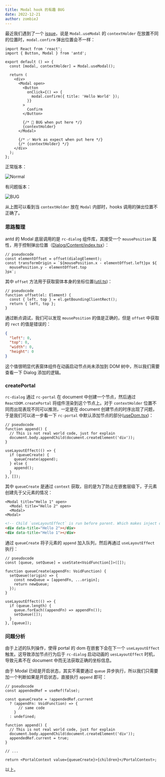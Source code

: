 ```yaml
---
title: Modal hook 的有趣 BUG
date: 2022-12-21
author: zombieJ
---
```


最近我们遇到了一个 [issue](https://github.com/ant-design/ant-design/issues/39427)，说是 `Modal.useModal` 的 `contextHolder` 在放置不同的位置时，`modal.confirm` 弹出位置会不一样：

```tsx
import React from 'react';
import { Button, Modal } from 'antd';

export default () => {
  const [modal, contextHolder] = Modal.useModal();

  return (
    <div>
      <Modal open>
        <Button
          onClick={() => {
            modal.confirm({ title: 'Hello World' });
          }}
        >
          Confirm
        </Button>

        {/* 🚨 BUG when put here */}
        {contextHolder}
      </Modal>

      {/* ✅ Work as expect when put here */}
      {/* {contextHolder} */}
    </div>
  );
};
```

正常版本：

![Normal](https://mdn.alipayobjects.com/huamei_7uahnr/afts/img/A*VJJUTL88uM4AAAAAAAAAAAAADrJ8AQ/original)

有问题版本：

![BUG](https://mdn.alipayobjects.com/huamei_7uahnr/afts/img/A*a_ulS7EaylkAAAAAAAAAAAAADrJ8AQ/original)

从上图可以看到当 `contextHolder` 放在 `Modal` 内部时，hooks 调用的弹出位置不正确了。

### 思路整理

antd 的 Modal 底层调用的是 `rc-dialog` 组件库，其接受一个 `mousePosition` 属性，用于控制弹出位置（[Dialog/Content/index.tsx](https://github.com/react-component/dialog/blob/79649e187ee512be6b3eb3b76e4a6b618b67ebc7/src/Dialog/Content/index.tsx#L43)）：

```tsx
// pseudocode
const elementOffset = offset(dialogElement);
const transformOrigin = `${mousePosition.x - elementOffset.left}px ${
  mousePosition.y - elementOffset.top
}px`;
```

其中 `offset` 方法用于获取窗体本身的坐标位置([util.ts](https://github.com/react-component/dialog/blob/79649e187ee512be6b3eb3b76e4a6b618b67ebc7/src/util.ts#L28))：

```tsx
// pseudocode
function offset(el: Element) {
  const { left, top } = el.getBoundingClientRect();
  return { left, top };
}
```

通过断点调试，我们可以发现 `mousePosition` 的值是正确的，但是 `offset` 中获取的 `rect` 的值是错误的：

```json
{
  "left": 0,
  "top": 0,
  "width": 0,
  "height": 0
}
```

这个值很明显代表窗体组件在动画启动节点尚未添加到 DOM 树中，所以我们需要查看一下 Dialog 添加的逻辑。

### createPortal

`rc-dialog` 通过 `rc-portal` 在 document 中创建一个节点，然后通过 `ReactDOM.createPortal` 将组件渲染到这个节点上。对于 `contextHolder` 位置不同而出现表现不同可以推测，一定是在 document 创建节点的时序出现了问题，于是我们可以进一步看一下 `rc-portal` 中默认添加节点的部分([useDom.tsx](https://github.com/react-component/portal/blob/85e6e15ee97c70ec260c5409d9d273d6967e3560/src/useDom.tsx#L55))：

```tsx
// pseudocode
function append() {
  // This is not real world code, just for explain
  document.body.appendChild(document.createElement('div'));
}

useLayoutEffect(() => {
  if (queueCreate) {
    queueCreate(append);
  } else {
    append();
  }
}, []);
```

其中 `queueCreate` 是通过 `context` 获取，目的是为了防止在嵌套层级下，子元素创建先于父元素的情况：

```tsx
<Modal title="Hello 1" open>
  <Modal title="Hello 2" open>
  <Modal>
<Modal>
```

```html
<!-- Child `useLayoutEffect` is run before parent. Which makes inject dom before parent -->
<div data-title="Hello 2"></div>
<div data-title="Hello 1"></div>
```

通过 `queueCreate` 将子元素的 `append` 加入队列，然后再通过 `useLayoutEffect` 执行：

```tsx
// pseudocode
const [queue, setQueue] = useState<VoidFunction[]>([]);

function queueCreate(appendFn: VoidFunction) {
  setQueue((origin) => {
    const newQueue = [appendFn, ...origin];
    return newQueue;
  });
}

useLayoutEffect(() => {
  if (queue.length) {
    queue.forEach((appendFn) => appendFn());
    setQueue([]);
  }
}, [queue]);
```

### 问题分析

由于上述的队列操作，使得 portal 的 dom 在嵌套下会在下一个 `useLayoutEffect` 触发。这导致添加节点行为后于 `rc-dialog` 启动动画的 `uesLayoutEffect` 时机，导致元素不在 document 中而无法获取正确的坐标信息。

由于 Modal 已经是开启状态，其实不需要通过 `queue` 异步执行，所以我们只需要加一个判断如果是开启状态，直接执行 `append` 即可：

```tsx
// pseudocode
const appendedRef = useRef(false);

const queueCreate = !appendedRef.current
  ? (appendFn: VoidFunction) => {
      // same code
    }
  : undefined;

function append() {
  // This is not real world code, just for explain
  document.body.appendChild(document.createElement('div'));
  appendedRef.current = true;
}

// ...

return <PortalContext value={queueCreate}>{children}</PortalContext>;
```

以上。
